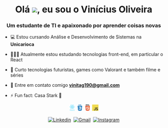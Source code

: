 <h1 align="center">Olá <img src="https://raw.githubusercontent.com/kaueMarques/kaueMarques/master/hi.gif" width="30px">, eu sou o Vinícius Oliveira</h1>
<h3 align="center">Um estudante de TI e apaixonado por aprender coisas novas</h3>

 - 💻 Estou cursando Análise e Desenvolvimento de Sistemas na **Unicarioca**
 
 - 👨🏾‍💻 Atualmente estou estudando tecnologias front-end, em particular o React 
 
 - 💬 Curto tecnologias futuristas, games como Valorant e também filme e séries
 
 - 📧 Entre em contato comigo **vinitag190@gmail.com**

- ⚡ Fun fact: Casa Stark 🐺
 
<p align="center">
<img src="https://raw.githubusercontent.com/devicons/devicon/master/icons/react/react-original-wordmark.svg" alt="react" width="20" height="20"/>
<img src="https://raw.githubusercontent.com/devicons/devicon/master/icons/css3/css3-plain-wordmark.svg" alt="css3"  width="20" height="20"/>
<img src="https://raw.githubusercontent.com/devicons/devicon/master/icons/html5/html5-original-wordmark.svg" alt="html5"  width="20" height="20"/>
<img src="https://raw.githubusercontent.com/devicons/devicon/master/icons/javascript/javascript-original.svg" alt="javascript" width="20" height="20"/>
</p> 
 
<p align="center">
 <a href="https://www.linkedin.com/in/viniciusoliveiras-01532" target="blank"><img align="center" src="https://cdn.jsdelivr.net/npm/simple-icons@3.0.1/icons/linkedin.svg"    alt="Linkedin" height="20" width="20" /></a>&nbsp;
 <a href="mailto:vinitag190@gmail.com" target="blank"><img align="center" src="https://cdn.jsdelivr.net/npm/simple-icons@3.0.1/icons/gmail.svg" alt="Gmail" height="20" width="20" /></a>&nbsp;
 <a href="https://instagram.com/svini.oliveira" target="blank"><img align="center" src="https://cdn.jsdelivr.net/npm/simple-icons@3.0.1/icons/instagram.svg" alt="Instagram" height="20" width="20" /></a>
</p>
